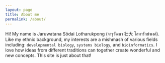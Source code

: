 ```yaml
---
layout: page
title: About me
permalink: /about/
---
```


Hi! My name is Jaruwatana Sōdai Lotharukpong (จารุวัฒนา 壮大 โลทารักษ์พงศ์). Like my ethnic background, my interests are a mishmash of various fields including: `developmental biology`, `systems biology`, and `bioinformatics`. I love how ideas from different traditions can together create wonderful and new concepts. This site is just about that!
